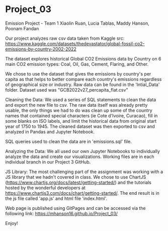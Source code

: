 # Project_03
Emission Project - Team 1
Xiaolin Ruan, Lucia Tablas, Maddy Hanson, Poonam Fandan


Our project analyzes raw csv data taken from Kaggle 
src: https://www.kaggle.com/datasets/thedevastator/global-fossil-co2-emissions-by-country-2002-2022 

The dataset explores historical Global CO2 Emissions data by Country on 6 main CO2 emission types: Coal, Oil, Gas, Cement, Flaring, and Other. 

We chose to use the dataset that gives the emissions by country's per capita as that helps to better compare each country's emissions regardless of geographical size or industry. Raw data can be found in the 'Intial_Data' folder. Dataset used was "GCB2022v27_percapita_flat.csv"

Cleaning the Data:
We used a series of SQL statements to clean the data and export the new file to csv. The raw data itself was already pretty usable, the only things we had to do was clean up some of the country names that contained special characters (ie Cote d'Ivoire, Curacao), fill in some blanks on ISO labels, and limit the historical data from original start year of 1750 to 1945. The cleaned dataset was then exported to csv and analyzed in Pandas and Jupyter Notebook.

SQL queries used to clean the data are in 'emissions.sql' file.

Analyzing the Data:
We all used our own Jupyter Notebooks to individually analyze the data and create our visualizations. Working files are in each individual branch in our Project 3 GitHub.

JS Library: 
The most challenging part of the assignment was working with a JS library that we hadn't covered in class. We chose to use ChartJS (https://www.chartjs.org/docs/latest/getting-started/) and the tutorials hosted by the wonderful developers at https://www.chartjs3.com/docs/chart/getting-started/. The end result is in the js file called 'app.js' and html file 'index.html'.

Web page is published using GitPages and can be accessed via the following link: https://mhanson16.github.io/Project_03/

Enjoy!
